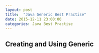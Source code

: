 ```yaml
---
layout: post
title:  "Java Generic Best Practise"
date: 2015-12-11 23:00:00
categories: Java Best Practise
---
```


## Creating and Using Generic


